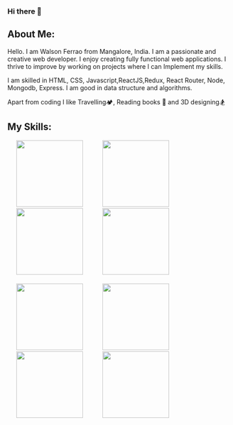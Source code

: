 ### Hi there 👋
<link rel="stylesheet" href="//use.fontawesome.com/releases/v5.0.7/css/all.css">
<h2>About Me:</h2>

<p>
  Hello. I am Walson Ferrao from Mangalore, India. I am a passionate and creative web developer.
  I enjoy creating fully functional web applications. I thrive to improve by working on projects where I can Implement my skills.
</p>
<p>
I am skilled in HTML, CSS, Javascript,ReactJS,Redux, React Router, Node, Mongodb, Express. I am good in data structure and algorithms.
</p>
<p>Apart from coding I like Travelling🏕️, Reading books 📕 and 3D designing🏂</p>


<h2>My Skills:</h2>

<div class="aaaa">
  
  <img src="https://img.icons8.com/ios-filled/250/000000/html-5--v1.png" width="150" height="150" hspace="20"/>
	
<img src="https://img.icons8.com/ios-filled/250/000000/css3.png" width="150" height="150" hspace="20"/>
  <img src="https://img.icons8.com/color/240/000000/javascript--v1.png" width="150" height="150" hspace="20"/>
 
  <img src="https://img.icons8.com/ios-filled/250/000000/react-native.png" width="150" height="150" hspace="20"/>
	<br/>
  <br/>
  <img src="https://img.icons8.com/ios-filled/250/000000/redux.png" width="150" height="150" hspace="20"/>
  
  <img src="https://img.icons8.com/color/240/000000/nodejs.png" width="150" height="150" hspace="20"/>
  <img src="https://img.icons8.com/color/240/000000/mongodb.png" width="150" height="150" hspace="20"/>
 <img src="https://img.icons8.com/color/240/000000/express.png" width="150" height="150" hspace="20"/>
 
  
  
  
  <div/>














<!--
**walsonFerrao/walsonFerrao** is a ✨ _special_ ✨ repository because its `README.md` (this file) appears on your GitHub profile.

Here are some ideas to get you started:

- 🔭 I’m currently working on ...
- 🌱 I’m currently learning ...
- 👯 I’m looking to collaborate on ...
- 🤔 I’m looking for help with ...
- 💬 Ask me about ...
- 📫 How to reach me: ...
- 😄 Pronouns: ...
- ⚡ Fun fact: ...
-->
